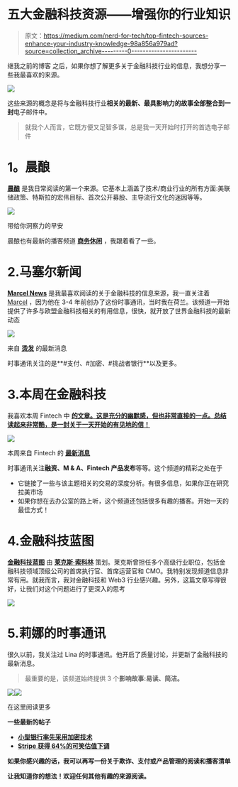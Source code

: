 # 五大金融科技资源——增强你的行业知识

> 原文：<https://medium.com/nerd-for-tech/top-fintech-sources-enhance-your-industry-knowledge-98a856a979ad?source=collection_archive---------0----------------------->

继我之前的博客 之后，如果你想了解更多关于金融科技行业的信息，我想分享一些我最喜欢的来源。

![](img/9aa69694aa9bbcd908c5a63d396bcdff.png)

这些来源的概念是将与金融科技行业**相关的最新、最具影响力的故事全部整合到一封**电子邮件中。

> 就我个人而言，它既方便又足智多谋，总是我一天开始时打开的首选电子邮件

# **1。晨酿**

[**晨酿**](https://www.morningbrew.com/) 是我日常阅读的第一个来源。它基本上涵盖了技术/商业行业的所有方面:美联储政策、特斯拉的宏伟目标、首次公开募股、主导流行文化的迷因等等。

![](img/ff45b6d477264d40027b7b6659550e96.png)

带给你洞察力的早安

晨酿也有最新的播客频道 [**商务休闲**](https://www.businesscasual.fm/?utm_medium=website&utm_source=welcome&utm_campaign=mb) ，我跟着看了一些。

# 2.马塞尔新闻

[**Marcel News**](https://marcelvanoost.substack.com/) 是我最喜欢阅读的关于金融科技的信息来源，我一直关注着 [Marcel](https://www.linkedin.com/in/marcelvanoost/) ，因为他在 3-4 年前创办了这份时事通讯，当时我在荷兰。该频道一开始提供了许多与欧盟金融科技相关的有用信息，很快，就开放了世界金融科技的最新动态

![](img/e1d24823bbb048edd84cee7824226196.png)

来自 [**烫发**](https://www.linkedin.com/in/marcelvanoost/) 的最新消息

时事通讯关注的是**#支付、#加密、#挑战者银行**以及更多。

# 3.本周在金融科技

我喜欢本周 Fintech 中 [**的文章。这是充分的幽默感，但也非常直接的一点。总结读起来非常酷，是一封关于一天开始的有见地的信！**](https://thisweekinfintech.substack.com/)

![](img/32e2fa4b99d5771aacdb70d099468bd2.png)

本周来自 Fintech 的 [**最新消息**](https://thisweekinfintech.substack.com/)

时事通讯关注**融资、M & A、Fintech 产品发布**等等。这个频道的精彩之处在于

*   它链接了一些与该主题相关的交易的深度分析。有很多信息，如果你正在研究拉美市场
*   如果你想在去办公室的路上听，这个频道还包括很多有趣的播客。开始一天的最佳方式！

# 4.金融科技蓝图

[**金融科技蓝图**](https://lex.substack.com/) 由 [**莱克斯·索科林**](https://www.linkedin.com/in/alexeysokolin/) 策划。莱克斯曾担任多个高级行业职位，包括金融科技领域顶级公司的首席执行官、首席运营官和 CMO。我特别发现频道信息非常有用。就我而言，我对金融科技和 Web3 行业感兴趣。另外，这篇文章写得很好，让我们对这个问题进行了更深入的思考

![](img/e8ea39dfdd45d6e648debd7b5dfc2f7a.png)

# 5.莉娜的时事通讯

很久以前，我关注过 Lina 的时事通讯。他开启了质量讨论，并更新了金融科技的最新消息。

> 最重要的是，该频道始终提供 3 个**影响故事:易读、简洁。**

![](img/3966135585b12ca7cdf26a66899bd7c8.png)![](img/6ef5fcde616f0f2012b7d94edc41ae79.png)

在这里阅读更多[](https://www.linkedin.com/pulse/small-banks-leading-crypto-adoption-lessons-big-first-linas-beli%25C5%25ABnas/?trackingId=1gAtCJy%2FQVC%2FxzQH3XXE%2Bw%3D%3D)

**一些最新的帖子**

*   **[**小型银行率先采用加密技术**](https://www.linkedin.com/pulse/small-banks-leading-crypto-adoption-lessons-big-first-linas-beli%25C5%25ABnas/?trackingId=1gAtCJy%2FQVC%2FxzQH3XXE%2Bw%3D%3D)**
*   **[**Stripe 获得 64%的可笑估值下调**](https://linas.substack.com/p/fintechpulse281)**

**如果你感兴趣的话，我可以再写一份关于欺诈、支付或产品管理的阅读和播客清单**

**让我知道你的想法！欢迎任何其他有趣的来源阅读。**